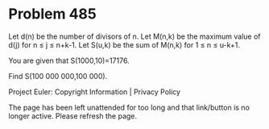 #   Problem 485

   Let d(n) be the number of divisors of n.
   Let M(n,k) be the maximum value of d(j) for n ≤ j ≤ n+k-1.
   Let S(u,k) be the sum of M(n,k) for 1 ≤ n ≤ u-k+1.

   You are given that S(1000,10)=17176.

   Find S(100 000 000,100 000).

   Project Euler: Copyright Information | Privacy Policy

   The page has been left unattended for too long and that link/button is no
   longer active. Please refresh the page.
